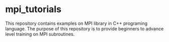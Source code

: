 # mpi_tutorials
This repository contains examples on MPI library in C++ programing language. The purpose of this repository is to provide beginners to advance level training on MPI subroutines. 
